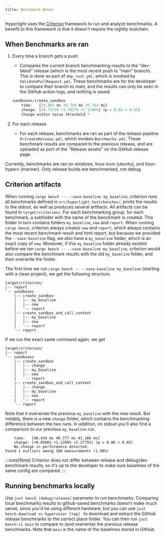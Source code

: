 ```yaml
---
title: Benchmark Notes
---
```


Hyperlight uses the [Criterion](https://bheisler.github.io/criterion.rs/book/index.html) framework to run and analyze benchmarks. A benefit to this framework is that it doesn't require the nightly toolchain.

## When Benchmarks are ran

1. Every time a branch gets a push
    - Compares the current branch benchmarking results to the "dev-latest" release (which is the most recent push to "main" branch). This is done as part of `dep_rust.yml`, which is invoked by `ValidatePullRequest.yml`. These benchmarks are for the developer to compare their branch to main, and the results can only be seen in the GitHub action logs, and nothing is saved. 

    ```rust
    sandboxes/create_sandbox
        time:   [33.803 ms 34.740 ms 35.763 ms]
        change: [+0.7173% +3.7017% +7.1346%] (p = 0.03 < 0.05)
        Change within noise threshold.*
    ```
   
2. For each release
    - For each release, benchmarks are ran as part of the release pipeline in `CreateRelease.yml`, which invokes `Benchmarks.yml`. These benchmark results are compared to the previous release, and are uploaded as port of the "Release assets" on the GitHub release page.

Currently, benchmarks are ran on windows, linux-kvm (ubuntu), and linux-hyperv (mariner). Only release builds are benchmarked, not debug.

## Criterion artifacts

When running `cargo bench -- --save-baseline my_baseline`, criterion runs all benchmarks defined in `src/hyperlight_host/benches/`, prints the results to the stdout, as well as produces several artifacts. All artifacts can be found in `target/criterion/`. For each benchmarking group, for each benchmark, a subfolder with the name of the benchmark is created. This folder in turn contains folders `my_baseline`, `new`  and `report`. When running `cargo bench`, criterion always creates `new` and `report`, which always contains the most recent benchmark result and html report, but because we provided the `--save-baseline` flag, we also have a `my_baseline` folder, which is an exact copy of `new`. Moreover, if this `my_baseline` folder already existed before we ran `cargo bench -- --save-baseline my_baseline`, criterion would also compare the benchmark results with the old `my_baseline` folder, and then overwrite the folder.

The first time we run `cargo bench -- --save-baseline my_baseline` (starting with a clean project), we get the following structure. 

```
target/criterion/
|-- report
`-- sandboxes
    |-- create_sandbox
    |   |-- my_baseline
    |   |-- new
    |   `-- report
    |-- create_sandbox_and_call_context
    |   |-- my_baseline
    |   |-- new
    |   `-- report
    `-- report
```

If we run the exact same command again, we get 

```
target/criterion/
|-- report
`-- sandboxes
    |-- create_sandbox
    |   |-- change
    |   |-- my_baseline
    |   |-- new
    |   `-- report
    |-- create_sandbox_and_call_context
    |   |-- change
    |   |-- my_baseline
    |   |-- new
    |   `-- report
    `-- report
```

Note that it overwrote the previous `my_baseline` with the new result. But notably, there is a new `change` folder, which contains the benchmarking difference between the two runs. In addition, on stdout you'll also find a comparison to our previous `my_baseline` run.

```
    time:   [40.434 ms 40.777 ms 41.166 ms]
    change: [+0.0506% +1.1399% +2.2775%] (p = 0.06 > 0.05)
    No change in performance detected.
Found 1 outliers among 100 measurements (1.00%)
```

:::note[Note]
Criterion does not differ between release and debug/dev benchmark results, so it's up to the developer to make sure baselines of the same config are compared.
:::

## Running benchmarks locally

Use `just bench [debug/release]` parameter to run benchmarks. Comparing local benchmarks results to github-saved benchmarks doesn't make much sense, since you'd be using different hardware, but you can use `just bench-download os hypervisor [tag] ` to download and extract the GitHub release benchmarks to the correct place folder. You can then run `just bench-ci main` to compare to (and overwrite) the previous release benchmarks. Note that `main` is the name of the baselines stored in GitHub.

